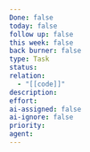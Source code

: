 ```yaml
---
Done: false
today: false
follow up: false
this week: false
back burner: false
type: Task
status:
relation:
  - "[[code]]"
description:
effort:
ai-assigned: false
ai-ignore: false
priority:
agent:
---
```

